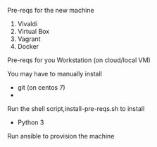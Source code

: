 Pre-reqs for the new machine
1. Vivaldi
2. Virtual Box
3. Vagrant
4. Docker


Pre-reqs for you Workstation (on cloud/local VM)

You may have to manually install
- git (on centos 7)
- 


Run the shell script,install-pre-reqs.sh to install 
- Python 3

Run ansible to provision the machine


